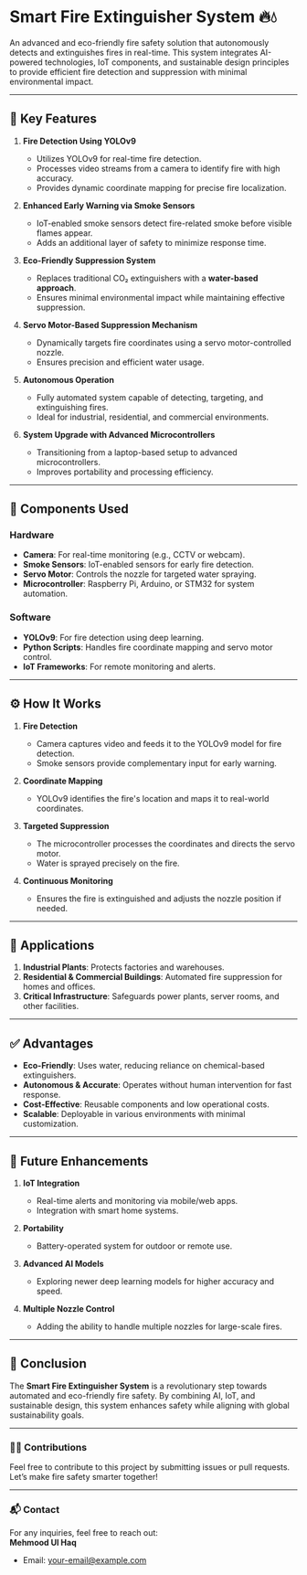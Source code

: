# Smart Fire Extinguisher System 🔥💧

An advanced and eco-friendly fire safety solution that autonomously detects and extinguishes fires in real-time. This system integrates AI-powered technologies, IoT components, and sustainable design principles to provide efficient fire detection and suppression with minimal environmental impact.

---

## 🔑 Key Features

1. **Fire Detection Using YOLOv9**  
   - Utilizes YOLOv9 for real-time fire detection.  
   - Processes video streams from a camera to identify fire with high accuracy.  
   - Provides dynamic coordinate mapping for precise fire localization.  

2. **Enhanced Early Warning via Smoke Sensors**  
   - IoT-enabled smoke sensors detect fire-related smoke before visible flames appear.  
   - Adds an additional layer of safety to minimize response time.  

3. **Eco-Friendly Suppression System**  
   - Replaces traditional CO₂ extinguishers with a **water-based approach**.  
   - Ensures minimal environmental impact while maintaining effective suppression.  

4. **Servo Motor-Based Suppression Mechanism**  
   - Dynamically targets fire coordinates using a servo motor-controlled nozzle.  
   - Ensures precision and efficient water usage.  

5. **Autonomous Operation**  
   - Fully automated system capable of detecting, targeting, and extinguishing fires.  
   - Ideal for industrial, residential, and commercial environments.  

6. **System Upgrade with Advanced Microcontrollers**  
   - Transitioning from a laptop-based setup to advanced microcontrollers.  
   - Improves portability and processing efficiency.  

---

## 🧩 Components Used

### Hardware
- **Camera**: For real-time monitoring (e.g., CCTV or webcam).  
- **Smoke Sensors**: IoT-enabled sensors for early fire detection.  
- **Servo Motor**: Controls the nozzle for targeted water spraying.  
- **Microcontroller**: Raspberry Pi, Arduino, or STM32 for system automation.  

### Software
- **YOLOv9**: For fire detection using deep learning.  
- **Python Scripts**: Handles fire coordinate mapping and servo motor control.  
- **IoT Frameworks**: For remote monitoring and alerts.  

---

## ⚙️ How It Works

1. **Fire Detection**  
   - Camera captures video and feeds it to the YOLOv9 model for fire detection.  
   - Smoke sensors provide complementary input for early warning.  

2. **Coordinate Mapping**  
   - YOLOv9 identifies the fire's location and maps it to real-world coordinates.  

3. **Targeted Suppression**  
   - The microcontroller processes the coordinates and directs the servo motor.  
   - Water is sprayed precisely on the fire.  

4. **Continuous Monitoring**  
   - Ensures the fire is extinguished and adjusts the nozzle position if needed.  

---

## 🌟 Applications

1. **Industrial Plants**: Protects factories and warehouses.  
2. **Residential & Commercial Buildings**: Automated fire suppression for homes and offices.  
3. **Critical Infrastructure**: Safeguards power plants, server rooms, and other facilities.  

---

## ✅ Advantages

- **Eco-Friendly**: Uses water, reducing reliance on chemical-based extinguishers.  
- **Autonomous & Accurate**: Operates without human intervention for fast response.  
- **Cost-Effective**: Reusable components and low operational costs.  
- **Scalable**: Deployable in various environments with minimal customization.  

---

## 🚀 Future Enhancements

1. **IoT Integration**  
   - Real-time alerts and monitoring via mobile/web apps.  
   - Integration with smart home systems.  

2. **Portability**  
   - Battery-operated system for outdoor or remote use.  

3. **Advanced AI Models**  
   - Exploring newer deep learning models for higher accuracy and speed.  

4. **Multiple Nozzle Control**  
   - Adding the ability to handle multiple nozzles for large-scale fires.  

---

## 🎯 Conclusion

The **Smart Fire Extinguisher System** is a revolutionary step towards automated and eco-friendly fire safety. By combining AI, IoT, and sustainable design, this system enhances safety while aligning with global sustainability goals.

---

### 👷‍♂️ Contributions

Feel free to contribute to this project by submitting issues or pull requests. Let’s make fire safety smarter together!

---

### 📬 Contact

For any inquiries, feel free to reach out:  
**Mehmood Ul Haq**  
- Email: [your-email@example.com](mailto:mehmoodulhaq1040@gmail.com)